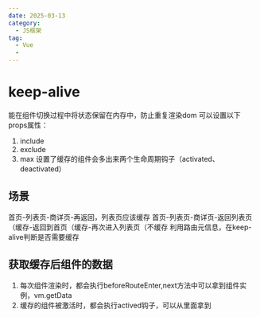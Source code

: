 ```yaml
---
date: 2025-03-13
category:
  - JS框架
tag:
  - Vue
  - 
---
```


# keep-alive
能在组件切换过程中将状态保留在内存中，防止重复渲染dom
可以设置以下props属性：
1. include
2. exclude
3. max
设置了缓存的组件会多出来两个生命周期钩子（activated、deactivated）

## 场景
首页-列表页-商详页-再返回，列表页应该缓存
首页-列表页-商详页-返回列表页（缓存-返回到首页（缓存-再次进入列表页（不缓存
利用路由元信息，在keep-alive判断是否需要缓存

## 获取缓存后组件的数据
1. 每次组件渲染时，都会执行beforeRouteEnter,next方法中可以拿到组件实例，vm.getData
2. 缓存的组件被激活时，都会执行actived钩子，可以从里面拿到